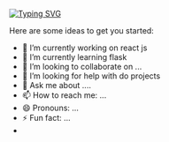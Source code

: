 [![Typing SVG](https://readme-typing-svg.demolab.com?font=Fira+Code&weight=500&pause=1000&color=F734A5&width=435&lines=Hi+there!+%F0%9F%91%8B+This+is+Balaji+here)](https://git.io/typing-svg)



Here are some ideas to get you started:

- 🔭 I’m currently working on react js
- 🌱 I’m currently learning flask
- 👯 I’m looking to collaborate on ...
- 🤔 I’m looking for help with do projects
- 💬 Ask me about ....
- 📫 How to reach me: ...
- 😄 Pronouns: ...
- ⚡ Fun fact: ...
- 
